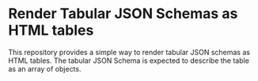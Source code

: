 # Render Tabular JSON Schemas as HTML tables

This repository provides a simple way to render tabular JSON schemas as HTML tables. The tabular JSON Schema is expected to describe the table as an array of objects.